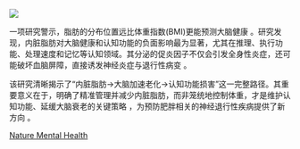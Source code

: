![](https://pic1.imgdb.cn/item/68d95e76c5157e1a8841377c.jpg)

一项研究警示，脂肪的分布位置远比体重指数(BMI)更能预测大脑健康 。研究发现，内脏脂肪对大脑健康和认知功能的负面影响最为显著，尤其在推理、执行功能、处理速度和记忆等认知领域。其分泌的促炎因子不仅会引发全身性炎症，还可能破坏血脑屏障，直接诱发神经炎症与退行性病变 。

该研究清晰揭示了“内脏脂肪→大脑加速老化→认知功能损害”这一完整路径。其重要意义在于，明确了精准管理并减少内脏脂肪，而非笼统地控制体重，才是维护认知功能、延缓大脑衰老的关键策略 ，为预防肥胖相关的神经退行性疾病提供了新方向 。

[Nature Mental Health](https://doi.org/10.1038/s44220-025-00501-8)

